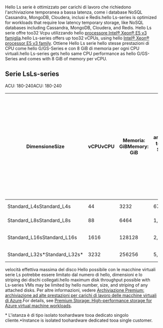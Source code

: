 
<span data-ttu-id="4b60b-101">Hello Ls serie è ottimizzato per carichi di lavoro che richiedono l'archiviazione temporanea a bassa latenza, come i database NoSQL Cassandra, MongoDB, Cloudera, inclusi e Redis.</span><span class="sxs-lookup"><span data-stu-id="4b60b-101">hello Ls-series is optimized for workloads that require low latency temporary storage, like NoSQL databases including Cassandra, MongoDB, Cloudera, and Redis.</span></span> <span data-ttu-id="4b60b-102">Hello Ls serie offre too32 Vcpu utilizzando hello [processore Intel® Xeon® E5 v3 famiglia](http://www.intel.com/content/www/us/en/processors/xeon/xeon-e5-solutions.html).</span><span class="sxs-lookup"><span data-stu-id="4b60b-102">hello Ls-series offers up too32 vCPUs, using hello [Intel® Xeon® processor E5 v3 family](http://www.intel.com/content/www/us/en/processors/xeon/xeon-e5-solutions.html).</span></span> <span data-ttu-id="4b60b-103">Ottiene Hello Ls serie hello stesse prestazioni di CPU come hello G/GS-Series e con 8 GiB di memoria per ogni CPU virtuali.</span><span class="sxs-lookup"><span data-stu-id="4b60b-103">hello Ls-series gets hello same CPU performance as hello G/GS-Series and comes with 8 GiB of memory per vCPU.</span></span>  

## <a name="ls-series"></a><span data-ttu-id="4b60b-104">Serie Ls</span><span class="sxs-lookup"><span data-stu-id="4b60b-104">Ls-series</span></span>

<span data-ttu-id="4b60b-105">ACU: 180-240</span><span class="sxs-lookup"><span data-stu-id="4b60b-105">ACU: 180-240</span></span>
 
| <span data-ttu-id="4b60b-106">Dimensione</span><span class="sxs-lookup"><span data-stu-id="4b60b-106">Size</span></span>          | <span data-ttu-id="4b60b-107">vCPU</span><span class="sxs-lookup"><span data-stu-id="4b60b-107">vCPU</span></span> | <span data-ttu-id="4b60b-108">Memoria: GiB</span><span class="sxs-lookup"><span data-stu-id="4b60b-108">Memory: GiB</span></span> | <span data-ttu-id="4b60b-109">GiB di archiviazione temp (unità SSD)</span><span class="sxs-lookup"><span data-stu-id="4b60b-109">Temp storage (SSD) GiB</span></span> | <span data-ttu-id="4b60b-110">Valore massimo per dischi di dati</span><span class="sxs-lookup"><span data-stu-id="4b60b-110">Max data disks</span></span> | <span data-ttu-id="4b60b-111">Velocità effettiva massima di archiviazione temporanea e nella cache: IOPS/MBps (dimensioni della cache in GiB)</span><span class="sxs-lookup"><span data-stu-id="4b60b-111">Max cached and temp storage throughput: IOPS / MBps (cache size in GiB)</span></span> | <span data-ttu-id="4b60b-112">Max velocità effettiva del disco non memorizzato nella cache: IOPS/MBps</span><span class="sxs-lookup"><span data-stu-id="4b60b-112">Max uncached disk throughput: IOPS / MBps</span></span> | <span data-ttu-id="4b60b-113">Schede di interfaccia di rete max/prestazioni rete previste (Mbps)</span><span class="sxs-lookup"><span data-stu-id="4b60b-113">Max NICs / Expected network performance (Mbps)</span></span> | 
|---------------|-----------|-------------|--------------------------|----------------|-------------------------------------------------------------|-------------------------------------------|------------------------------| 
| <span data-ttu-id="4b60b-114">Standard_L4s</span><span class="sxs-lookup"><span data-stu-id="4b60b-114">Standard_L4s</span></span>  | <span data-ttu-id="4b60b-115">4</span><span class="sxs-lookup"><span data-stu-id="4b60b-115">4</span></span>    | <span data-ttu-id="4b60b-116">32</span><span class="sxs-lookup"><span data-stu-id="4b60b-116">32</span></span>   | <span data-ttu-id="4b60b-117">678</span><span class="sxs-lookup"><span data-stu-id="4b60b-117">678</span></span>   | <span data-ttu-id="4b60b-118">8</span><span class="sxs-lookup"><span data-stu-id="4b60b-118">8</span></span>              | <span data-ttu-id="4b60b-119">ND/ND (0)</span><span class="sxs-lookup"><span data-stu-id="4b60b-119">NA / NA (0)</span></span>          | <span data-ttu-id="4b60b-120">5.000/125</span><span class="sxs-lookup"><span data-stu-id="4b60b-120">5,000 / 125</span></span>                               | <span data-ttu-id="4b60b-121">2 / 4000</span><span class="sxs-lookup"><span data-stu-id="4b60b-121">2 / 4000</span></span>       | 
| <span data-ttu-id="4b60b-122">Standard_L8s</span><span class="sxs-lookup"><span data-stu-id="4b60b-122">Standard_L8s</span></span>  | <span data-ttu-id="4b60b-123">8</span><span class="sxs-lookup"><span data-stu-id="4b60b-123">8</span></span>    | <span data-ttu-id="4b60b-124">64</span><span class="sxs-lookup"><span data-stu-id="4b60b-124">64</span></span>   | <span data-ttu-id="4b60b-125">1,388</span><span class="sxs-lookup"><span data-stu-id="4b60b-125">1,388</span></span> | <span data-ttu-id="4b60b-126">16</span><span class="sxs-lookup"><span data-stu-id="4b60b-126">16</span></span>             | <span data-ttu-id="4b60b-127">ND/ND (0)</span><span class="sxs-lookup"><span data-stu-id="4b60b-127">NA / NA (0)</span></span>          | <span data-ttu-id="4b60b-128">10.000/250</span><span class="sxs-lookup"><span data-stu-id="4b60b-128">10,000 / 250</span></span>                              | <span data-ttu-id="4b60b-129">4 / 8000</span><span class="sxs-lookup"><span data-stu-id="4b60b-129">4 / 8000</span></span>  | 
| <span data-ttu-id="4b60b-130">Standard_L16s</span><span class="sxs-lookup"><span data-stu-id="4b60b-130">Standard_L16s</span></span> | <span data-ttu-id="4b60b-131">16</span><span class="sxs-lookup"><span data-stu-id="4b60b-131">16</span></span>   | <span data-ttu-id="4b60b-132">128</span><span class="sxs-lookup"><span data-stu-id="4b60b-132">128</span></span>  | <span data-ttu-id="4b60b-133">2,807</span><span class="sxs-lookup"><span data-stu-id="4b60b-133">2,807</span></span> | <span data-ttu-id="4b60b-134">32</span><span class="sxs-lookup"><span data-stu-id="4b60b-134">32</span></span>             | <span data-ttu-id="4b60b-135">ND/ND (0)</span><span class="sxs-lookup"><span data-stu-id="4b60b-135">NA / NA (0)</span></span>          | <span data-ttu-id="4b60b-136">20.000/500</span><span class="sxs-lookup"><span data-stu-id="4b60b-136">20,000 / 500</span></span>                              | <span data-ttu-id="4b60b-137">8 / 6000 - 16000 &#8224;</span><span class="sxs-lookup"><span data-stu-id="4b60b-137">8 / 6000 - 16000 &#8224;</span></span> | 
| <span data-ttu-id="4b60b-138">Standard_L32s*</span><span class="sxs-lookup"><span data-stu-id="4b60b-138">Standard_L32s*</span></span> | <span data-ttu-id="4b60b-139">32</span><span class="sxs-lookup"><span data-stu-id="4b60b-139">32</span></span> | <span data-ttu-id="4b60b-140">256</span><span class="sxs-lookup"><span data-stu-id="4b60b-140">256</span></span>  | <span data-ttu-id="4b60b-141">5,630</span><span class="sxs-lookup"><span data-stu-id="4b60b-141">5,630</span></span> | <span data-ttu-id="4b60b-142">64</span><span class="sxs-lookup"><span data-stu-id="4b60b-142">64</span></span>             | <span data-ttu-id="4b60b-143">ND/ND (0)</span><span class="sxs-lookup"><span data-stu-id="4b60b-143">NA / NA (0)</span></span>          | <span data-ttu-id="4b60b-144">40.000/1.000</span><span class="sxs-lookup"><span data-stu-id="4b60b-144">40,000 / 1,000</span></span>                            | <span data-ttu-id="4b60b-145">8 / 20000</span><span class="sxs-lookup"><span data-stu-id="4b60b-145">8 / 20000</span></span> | 
 

<span data-ttu-id="4b60b-146">velocità effettiva massima del disco Hello possibile con le macchine virtuali serie Ls potrebbe essere limitato dal numero di hello, dimensioni e lo striping dei dischi collegati.</span><span class="sxs-lookup"><span data-stu-id="4b60b-146">hello maximum disk throughput  possible with Ls-series VMs may be limited by hello number, size, and striping of any attached disks.</span></span> <span data-ttu-id="4b60b-147">Per altre informazioni, vedere [Archiviazione Premium: archiviazione ad alte prestazioni per carichi di lavoro delle macchine virtuali di Azure](../articles/storage/common/storage-premium-storage.md).</span><span class="sxs-lookup"><span data-stu-id="4b60b-147">For details, see [Premium Storage: High-performance storage for Azure virtual machine workloads](../articles/storage/common/storage-premium-storage.md).</span></span> 

<span data-ttu-id="4b60b-148">* L'istanza è di tipo isolato toohardware tooa dedicato singolo cliente.</span><span class="sxs-lookup"><span data-stu-id="4b60b-148">*Instance is isolated toohardware dedicated tooa single customer.</span></span>

